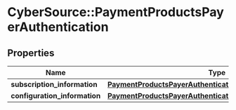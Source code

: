 # CyberSource::PaymentProductsPayerAuthentication

## Properties
Name | Type | Description | Notes
------------ | ------------- | ------------- | -------------
**subscription_information** | [**PaymentProductsPayerAuthenticationSubscriptionInformation**](PaymentProductsPayerAuthenticationSubscriptionInformation.md) |  | [optional] 
**configuration_information** | [**PaymentProductsPayerAuthenticationConfigurationInformation**](PaymentProductsPayerAuthenticationConfigurationInformation.md) |  | [optional] 


